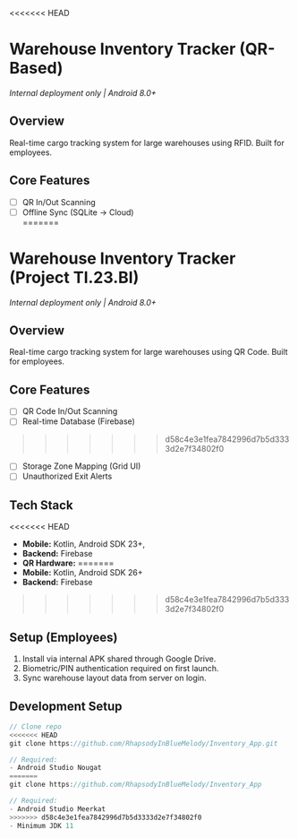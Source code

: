 <<<<<<< HEAD
# Warehouse Inventory Tracker (QR-Based)  
*Internal deployment only | Android 8.0+*  

## Overview  
Real-time cargo tracking system for large warehouses using RFID. Built for employees.  

## Core Features  
- [ ] QR In/Out Scanning  
- [ ] Offline Sync (SQLite → Cloud)  
=======
# Warehouse Inventory Tracker (Project TI.23.BI)
*Internal deployment only | Android 8.0+*  

## Overview  
Real-time cargo tracking system for large warehouses using QR Code. Built for employees.  

## Core Features  
- [ ] QR Code In/Out Scanning  
- [ ] Real-time Database (Firebase)  
>>>>>>> d58c4e3e1fea7842996d7b5d3333d2e7f34802f0
- [ ] Storage Zone Mapping (Grid UI)  
- [ ] Unauthorized Exit Alerts  

## Tech Stack  
<<<<<<< HEAD
- **Mobile:** Kotlin, Android SDK 23+,
- **Backend:** Firebase
- **QR Hardware:**
=======
- **Mobile:** Kotlin, Android SDK 26+
- **Backend:** Firebase
>>>>>>> d58c4e3e1fea7842996d7b5d3333d2e7f34802f0

## Setup (Employees)  
1. Install via internal APK shared through Google Drive.  
2. Biometric/PIN authentication required on first launch.  
3. Sync warehouse layout data from server on login.  

## Development Setup  
```kotlin  
// Clone repo  
<<<<<<< HEAD
git clone https://github.com/RhapsodyInBlueMelody/Inventory_App.git  

// Required:  
- Android Studio Nougat
=======
git clone https://github.com/RhapsodyInBlueMelody/Inventory_App

// Required:  
- Android Studio Meerkat
>>>>>>> d58c4e3e1fea7842996d7b5d3333d2e7f34802f0
- Minimum JDK 11  
```
